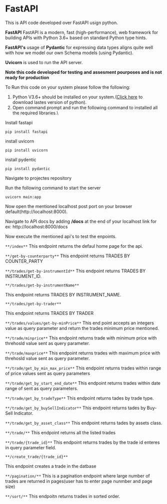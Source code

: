 # FastAPI

This is API code developed over FastAPI usign python.

**FastAPI**
FastAPI is a modern, fast (high-performance), web framework for building APIs with Python 3.6+ based on standard Python type hints.

**FastAPI's** usage of **Pydantic** for expressing data types aligns quite well with how we model our own Schema models (using Pydantic).

**Uvicorn** is used to run the API server.

**Note this code developed for testing and assesment pourposes and is not ready for production**

To Run this code on your system please follow the following:

1. Python V3.6+ should be installed on your system.([Click here](https://www.python.org/downloads/) to download lastes version of python).
2. Open command prompt and run the following command to installed all the required libraries.\


Install fastapi 
```
pip install fastapi
```

install uvicorn

```
pip install uvicorn
```

install pydentic

```
pip install pydantic
```
Navigate to projectes repository

Run the following command to start the server
```
uvicorn main:app
```

Now open the mentioned localhost post port on your browser default(http://localhost:8000).

Navigate to API docs by adding **/docs** at the end of your localhost link for ex: http://localhost:8000/docs

Now execute the mentioned api's to test the enpoints.

```**/index**```
This endpoint returns the defaul home page for the api.


```**/get-by-counterparty**```
This endpoint returns TRADES BY COUNTER_PARTY


```**/trades/get-by-instrumentId**```
This endpoint returns TRADES BY INSTRUMENT_ID. 

```**/trades/get-by-instrumentName**```

This endpoint returns TRADES BY INSTRUMENT_NAME.

```**/trades/get-by-trader**```

This endpoint returns TRADES BY TRADER

```**/trades/values/get-by-minPrice**```
This end point accepts an integers value as query parameter and return the trades minimum price mentioned.

```**/trade/minprice**```
This endpoint returns trade with minimum price with threhosld value sent as query parameter.

```**/trade/maxprice**```
This endpoint returns trades with maximum price with threhosld value sent as query parameter.

```**/trade/get_by_min_max_price**```
This endpoint returns trades within range of price values sent as query parameters

```**/trade/get_by_start_end_date**```
This endpoint returns trades within  date range of sent as query parameters. 

```**/trade/get_by_tradeType**```
This endpoint returns tades by trade type.

```**/trade/get_by_buySellIndicator**```
This endpoint returns tades by Buy-Sell Indicator.

```**/trade/get_by_asset_class**```
This endpoint returns tades by assets class.

```**/trade/**```
This endpoint returns all the listed trades

```**/trade/{trade_id}**```
This endpoint returns trades by the trade id enteres in query parameter field.

```**/create_trade/{trade_id}**```

This endpoint creates a trade in the datbase

```**/pagination/**```
This is a pagination endpoint where large number of trades are returned in pages(user has to enter page nunmber and page size)

```**/sort/**```
This endpoitn returns trades in sorted order.







